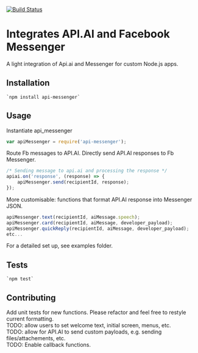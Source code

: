 [![Build Status](https://travis-ci.org/nczhu/api-messenger.svg?branch=master)](https://travis-ci.org/nczhu/api-messenger)

Integrates API.AI and Facebook Messenger
=========

A light integration of Api.ai and Messenger for custom Node.js apps.

## Installation 
	`npm install api-messenger`

## Usage

Instantiate api_messenger
```javascript
var apiMessenger = require('api-messenger');
```

Route Fb messages to API.AI. Directly send API.AI responses to Fb Messenger.
```javascript
/* Sending message to api.ai and processing the response */
apiai.on('response', (response) => { 
	apiMessenger.send(recipientId, response);
});
```

More customisable: functions that format API.AI response into Messenger JSON.
```javascript
apiMessenger.text(recipientId, aiMessage.speech);
apiMessenger.card(recipientId, aiMessage, developer_payload);
apiMessenger.quickReply(recipientId, aiMessage, developer_payload);
etc...
```
 
For a detailed set up, see examples folder.

## Tests
	`npm test`

## Contributing
Add unit tests for new functions. Please refactor and feel free to restyle current formatting.  
TODO: allow users to set welcome text, initial screen, menus, etc.  
TODO: allow for API.AI to send custom payloads, e.g. sending files/attachements, etc.  
TODO: Enable callback functions.  

